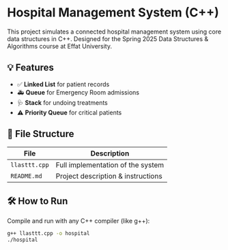 # Hospital Management System (C++)

This project simulates a connected hospital management system using core data structures in C++. Designed for the Spring 2025 Data Structures & Algorithms course at Effat University.

## 💡 Features

- ✅ **Linked List** for patient records
- 🚑 **Queue** for Emergency Room admissions
- 🩺 **Stack** for undoing treatments
- ⚠️ **Priority Queue** for critical patients

## 📁 File Structure

| File         | Description                           |
|--------------|---------------------------------------|
| `llasttt.cpp`| Full implementation of the system     |
| `README.md`  | Project description & instructions    |

## 🛠 How to Run

Compile and run with any C++ compiler (like g++):
```bash
g++ llasttt.cpp -o hospital
./hospital

